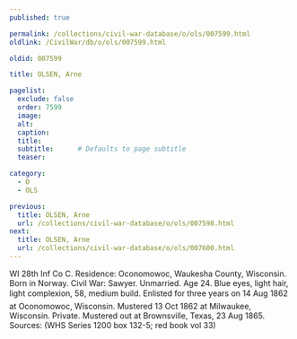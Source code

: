 ```yaml
---
published: true

permalink: /collections/civil-war-database/o/ols/007599.html
oldlink: /CivilWar/db/o/ols/007599.html

oldid: 007599

title: OLSEN, Arne

pagelist:
  exclude: false
  order: 7599
  image: 
  alt:
  caption:
  title:
  subtitle:      # Defaults to page subtitle
  teaser:

category: 
  - O 
  - OLS

previous:
  title: OLSEN, Arne
  url: /collections/civil-war-database/o/ols/007598.html  
next:
  title: OLSEN, Arne
  url: /collections/civil-war-database/o/ols/007600.html   
---
```

WI 28th Inf Co C. Residence: Oconomowoc, Waukesha County, Wisconsin. Born in Norway. Civil War: Sawyer. Unmarried. Age 24. Blue eyes, light hair, light complexion, 5&#146;8&#148;, medium build. Enlisted for three years on 14 Aug 1862 at Oconomowoc, Wisconsin. Mustered 13 Oct 1862 at Milwaukee, Wisconsin. Private. Mustered out at Brownsville, Texas, 23 Aug 1865. Sources: (WHS Series 1200 box 132-5; red book vol 33)